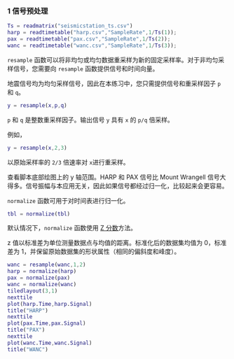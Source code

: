 ### 1 信号预处理

```matlab
Ts = readmatrix("seismicstation_ts.csv")
harp = readtimetable("harp.csv","SampleRate",1/Ts(1));
pax = readtimetable("pax.csv","SampleRate",1/Ts(2));
wanc = readtimetable("wanc.csv","SampleRate",1/Ts(3));
```

  `resample` 函数可以将非均匀或均匀数据重采样为新的固定采样率。对于非均匀采样信号，您需要向 `resample` 函数提供信号和时间向量。 

地震信号均为均匀采样信号，因此在本练习中，您只需提供信号和重采样因子 `p` 和 `q`。 

```matlab
y = resample(x,p,q)
```

`p` 和 `q` 是整数重采样因子。输出信号 `y` 具有 `x` 的 `p/q` 倍采样。

例如，

```matlab
y = resample(x,2,3)
```

以原始采样率的 `2/3` 倍速率对 `x`进行重采样。

查看脚本底部绘图上的 y 轴范围。HARP 和 PAX 信号比 Mount Wrangell 信号大得多。信号振幅与本应用无关，因此如果信号都经过归一化，比较起来会更容易。 

 `normalize` 函数可用于对时间表进行归一化。

```matlab
tbl = normalize(tbl)
```

默认情况下，`normalize` 函数使用 [Z 分数](https://www.mathworks.com/help/matlab/ref/double.normalize.html#mw_e6886c44-2923-4074-844a-f3e1a447359d)方法。

z 值以标准差为单位测量数据点与均值的距离。标准化后的数据集均值为 0，标准差为 1，并保留原始数据集的形状属性（相同的偏斜度和峰度）。

```matlab
wanc = resample(wanc,1,2)
harp = normalize(harp)
pax = normalize(pax)
wanc = normalize(wanc)
tiledlayout(3,1)
nexttile
plot(harp.Time,harp.Signal)
title("HARP")
nexttile
plot(pax.Time,pax.Signal)
title("PAX")
nexttile
plot(wanc.Time,wanc.Signal)
title("WANC")
```



